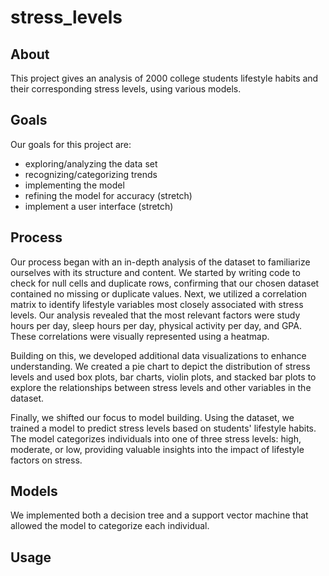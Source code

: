 # stress_levels

## About 

This project gives an analysis of 2000 college students lifestyle habits and their corresponding stress levels, using various models. 

## Goals 

Our goals for this project are: 
* exploring/analyzing the data set 
* recognizing/categorizing trends 
* implementing the model 
* refining the model for accuracy (stretch)
* implement a user interface (stretch)

## Process

Our process began with an in-depth analysis of the dataset to familiarize ourselves with its structure and content. We started by writing code to check for null cells and duplicate rows, confirming that our chosen dataset contained no missing or duplicate values. Next, we utilized a correlation matrix to identify lifestyle variables most closely associated with stress levels. Our analysis revealed that the most relevant factors were study hours per day, sleep hours per day, physical activity per day, and GPA. These correlations were visually represented using a heatmap.

Building on this, we developed additional data visualizations to enhance understanding. We created a pie chart to depict the distribution of stress levels and used box plots, bar charts, violin plots, and stacked bar plots to explore the relationships between stress levels and other variables in the dataset.

Finally, we shifted our focus to model building. Using the dataset, we trained a model to predict stress levels based on students' lifestyle habits. The model categorizes individuals into one of three stress levels: high, moderate, or low, providing valuable insights into the impact of lifestyle factors on stress.

## Models

We implemented both a decision tree and a support vector machine that allowed the model to categorize each individual. 

## Usage 
